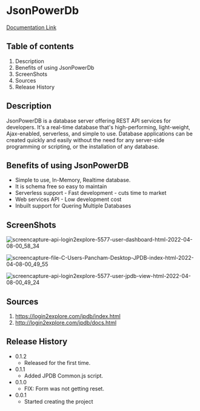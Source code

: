 # JsonPowerDb

[Documentation Link](http://login2explore.com/jpdb/docs.html)

## Table of contents

1. Description
2. Benefits of using JsonPowerDb
3. ScreenShots
4. Sources
5. Release History



## Description

JsonPowerDB is a database server offering REST API services for developers. It's a real-time database that's high-performing, light-weight, Ajax-enabled, serverless, and simple to use. Database applications can be created quickly and easily without the need for any server-side programming or scripting, or the installation of any database.

## Benefits of using JsonPowerDB

- Simple to use, In-Memory, Realtime database.
- It is schema free so easy to maintain
- Serverless support - Fast development - cuts time to market
- Web services API - Low development cost
- Inbuilt support for Quering Multiple Databases

## ScreenShots

![screencapture-api-login2explore-5577-user-dashboard-html-2022-04-08-00_58_34](https://user-images.githubusercontent.com/65450983/162281563-605a0a88-af77-449c-a652-f677214975ee.png)


![screencapture-file-C-Users-Pancham-Desktop-JPDB-index-html-2022-04-08-00_49_55](https://user-images.githubusercontent.com/65450983/162281625-a5de3274-33d0-42df-ab21-539fc74396e4.png)


![screencapture-api-login2explore-5577-user-jpdb-view-html-2022-04-08-00_49_24](https://user-images.githubusercontent.com/65450983/162281640-97351b3c-41ed-4b79-9d1c-42ff57e93c07.png)

## Sources
1. https://login2explore.com/jpdb/index.html
2. http://login2explore.com/jpdb/docs.html

## Release History

* 0.1.2
    * Released for the first time.
* 0.1.1
    * Added JPDB Common.js script.
* 0.1.0
    * FIX: Form was not getting reset.
* 0.0.1
    * Started creating the project

